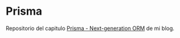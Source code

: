 # Prisma
Repositorio del capitulo [Prisma - Next-generation ORM](https://dev.to/ushieru/prisma-next-generation-orm-4ooi) de mi blog.
